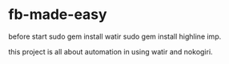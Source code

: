 # fb-made-easy

before start 
	sudo gem install watir
	sudo gem install highline
	imp.
	

this project is all about automation in using watir and nokogiri.
